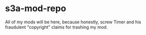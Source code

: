 # s3a-mod-repo
All of my mods will be here, because honestly, screw Timer and his fraudulent "copyright" claims for trashing my mod.
